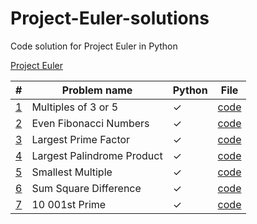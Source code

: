 # Project-Euler-solutions

Code solution for Project Euler in Python

[Project Euler](https://projecteuler.net)

| #                                       | Problem name               | Python  | File                             |
| --------------------------------------- | -------------------------- | ------- | -------------------------------- |
| [1](https://projecteuler.net/problem=1) | Multiples of 3 or 5        | &check; | [code](python_solutions/p001.py) |
| [2](https://projecteuler.net/problem=2) | Even Fibonacci Numbers     | &check; | [code](python_solutions/p002.py) |
| [3](https://projecteuler.net/problem=3) | Largest Prime Factor       | &check; | [code](python_solutions/p003.py) |
| [4](https://projecteuler.net/problem=4) | Largest Palindrome Product | &check; | [code](python_solutions/p004.py) |
| [5](https://projecteuler.net/problem=5) | Smallest Multiple          | &check; | [code](python_solutions/p005.py) |
| [6](https://projecteuler.net/problem=6) | Sum Square Difference      | &check; | [code](python_solutions/p006.py) |
| [7](https://projecteuler.net/problem=7) | 10 001st Prime             | &check; | [code](python_solutions/p007.py) |
